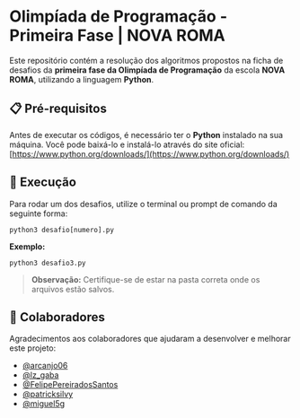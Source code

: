 # Olimpíada de Programação - Primeira Fase | NOVA ROMA

Este repositório contém a resolução dos algoritmos propostos na ficha de desafios da **primeira fase da Olimpíada de Programação** da escola **NOVA ROMA**, utilizando a linguagem **Python**.

## 📋 Pré-requisitos

Antes de executar os códigos, é necessário ter o **Python** instalado na sua máquina. Você pode baixá-lo e instalá-lo através do site oficial: [https://www.python.org/downloads/](https://www.python.org/downloads/)

## 🔧 Execução

Para rodar um dos desafios, utilize o terminal ou prompt de comando da seguinte forma: 
```
python3 desafio[numero].py
```
**Exemplo:**

```
python3 desafio3.py
```
> **Observação:** Certifique-se de estar na pasta correta onde os arquivos estão salvos.

## 🤝 Colaboradores

Agradecimentos aos colaboradores que ajudaram a desenvolver e melhorar este projeto:

- [@arcanjo06](https://github.com/arcanjo06)
- [@lz_gaba](https://github.com/lz_gaba)
- [@FelipePereiradosSantos](https://github.com/FelipePereiradosSantos)
- [@patricksilvy](https://github.com/patricksilvy)
- [@miguel5g](https://github.com/miguel5g)
